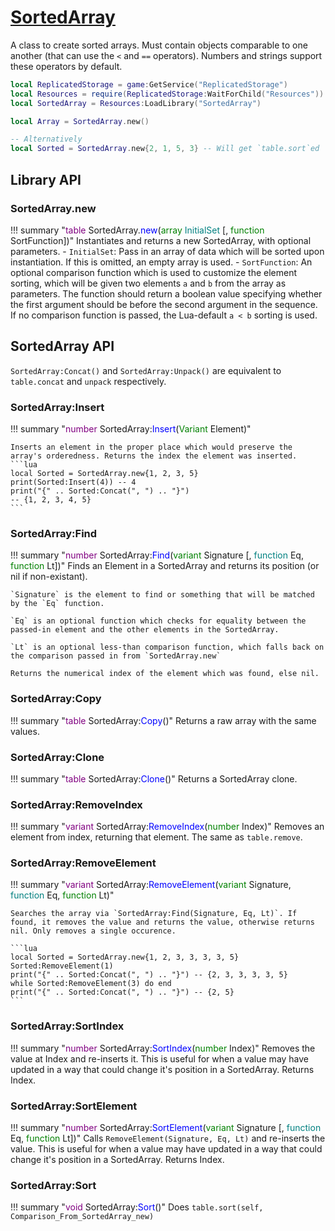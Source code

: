 # [SortedArray](https://github.com/RoStrap/DataTypes/blob/master/SortedArray.lua)
A class to create sorted arrays. Must contain objects comparable to one another (that can use the `<` and `==` operators). Numbers and strings support these operators by default.
```lua
local ReplicatedStorage = game:GetService("ReplicatedStorage")
local Resources = require(ReplicatedStorage:WaitForChild("Resources"))
local SortedArray = Resources:LoadLibrary("SortedArray")

local Array = SortedArray.new()

-- Alternatively
local Sorted = SortedArray.new{2, 1, 5, 3} -- Will get `table.sort`ed
```

## Library API

### SortedArray.new

!!! summary "<span style="color:purple;">table</span> SortedArray.<span style="color:blue;">new</span>(<span style="color:green;">array</span> <span style="color:teal;">InitialSet</span> [, <span style="color:green;">function</span> SortFunction])"
	Instantiates and returns a new SortedArray, with optional parameters.
	- `InitialSet`: Pass in an array of data which will be sorted upon instantiation. If this is omitted, an empty array is used.
	- `SortFunction`: An optional comparison function which is used to customize the element sorting, which will be given two elements `a` and `b` from the array as parameters. The function should return a boolean value specifying whether the first argument should be before the second argument in the sequence. If no comparison function is passed, the Lua-default `a < b` sorting is used.

## SortedArray API

`SortedArray:Concat()` and `SortedArray:Unpack()` are equivalent to `table.concat` and `unpack` respectively.

### SortedArray:Insert

!!! summary "<span style="color:purple;">number</span> SortedArray:<span style="color:blue;">Insert</span>(<span style="color:green;">Variant</span> Element)"

	Inserts an element in the proper place which would preserve the array's orderedness. Returns the index the element was inserted.
	```lua
	local Sorted = SortedArray.new{1, 2, 3, 5}
	print(Sorted:Insert(4)) -- 4
	print("{" .. Sorted:Concat(", ") .. "}")
	-- {1, 2, 3, 4, 5}
	```

### SortedArray:Find

!!! summary "<span style="color:purple;">number</span> SortedArray:<span style="color:blue;">Find</span>(<span style="color:green;">variant</span> Signature [, <span style="color:teal;">function</span> Eq, <span style="color:green;">function</span> Lt])"
	Finds an Element in a SortedArray and returns its position (or nil if non-existant).

	`Signature` is the element to find or something that will be matched by the `Eq` function.

	`Eq` is an optional function which checks for equality between the passed-in element and the other elements in the SortedArray.

	`Lt` is an optional less-than comparison function, which falls back on the comparison passed in from `SortedArray.new`

	Returns the numerical index of the element which was found, else nil.

### SortedArray:Copy

!!! summary "<span style="color:purple;">table</span> SortedArray:<span style="color:blue;">Copy</span>()"
	Returns a raw array with the same values.

### SortedArray:Clone

!!! summary "<span style="color:purple;">table</span> SortedArray:<span style="color:blue;">Clone</span>()"
	Returns a SortedArray clone.

### SortedArray:RemoveIndex

!!! summary "<span style="color:purple;">variant</span> SortedArray:<span style="color:blue;">RemoveIndex</span>(<span style="color:green;">number</span> Index)"
		Removes an element from index, returning that element. The same as `table.remove`.

### SortedArray:RemoveElement

!!! summary "<span style="color:purple;">variant</span> SortedArray:<span style="color:blue;">RemoveElement</span>(<span style="color:green;">variant</span> Signature, <span style="color:teal;">function</span> Eq, <span style="color:green;">function</span> Lt)"

	Searches the array via `SortedArray:Find(Signature, Eq, Lt)`. If found, it removes the value and returns the value, otherwise returns nil. Only removes a single occurence.

	```lua
	local Sorted = SortedArray.new{1, 2, 3, 3, 3, 3, 5}
	Sorted:RemoveElement(1)
	print("{" .. Sorted:Concat(", ") .. "}") -- {2, 3, 3, 3, 3, 5}
	while Sorted:RemoveElement(3) do end
	print("{" .. Sorted:Concat(", ") .. "}") -- {2, 5}
	```

### SortedArray:SortIndex

!!! summary "<span style="color:purple;">number</span> SortedArray:<span style="color:blue;">SortIndex</span>(<span style="color:green;">number</span> Index)"
	Removes the value at Index and re-inserts it. This is useful for when a value may have updated in a way that could change it's position in a SortedArray. Returns Index.

### SortedArray:SortElement

!!! summary "<span style="color:purple;">number</span> SortedArray:<span style="color:blue;">SortElement</span>(<span style="color:green;">variant</span> Signature [, <span style="color:teal;">function</span> Eq, <span style="color:green;">function</span> Lt])"
	Calls `RemoveElement(Signature, Eq, Lt)` and re-inserts the value. This is useful for when a value may have updated in a way that could change it's position in a SortedArray. Returns Index.

### SortedArray:Sort

!!! summary "<span style="color:purple;">void</span> SortedArray:<span style="color:blue;">Sort</span>()"
	Does `table.sort(self, Comparison_From_SortedArray_new)`
